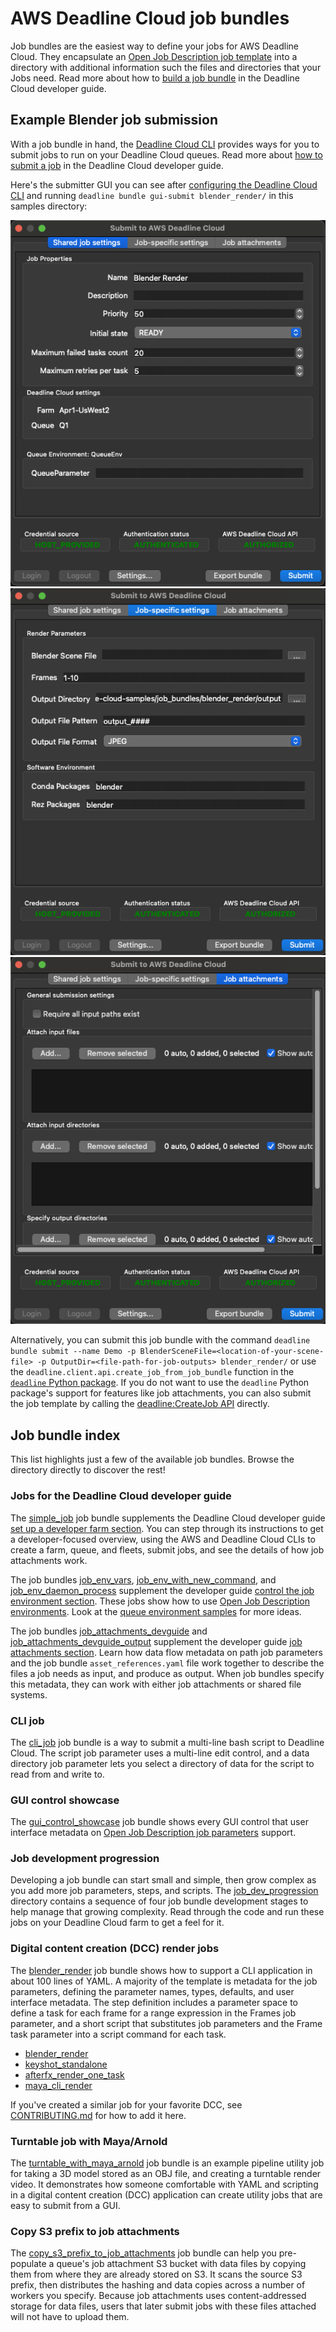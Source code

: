 # AWS Deadline Cloud job bundles

Job bundles are the easiest way to define your jobs for AWS Deadline Cloud. They encapsulate
an [Open Job Description job template](https://github.com/OpenJobDescription/openjd-specifications/wiki) into a directory
with additional information such the files and directories that your Jobs need. Read more about
how to [build a job bundle](https://docs.aws.amazon.com/deadline-cloud/latest/developerguide/build-job-bundle.html)
in the Deadline Cloud developer guide.

## Example Blender job submission

With a job bundle in hand, the [Deadline Cloud CLI](https://github.com/aws-deadline/deadline-cloud) provides ways for you
to submit jobs to run on your Deadline Cloud queues. Read more about
[how to submit a job](https://docs.aws.amazon.com/deadline-cloud/latest/developerguide/submit-jobs-how.html)
in the Deadline Cloud developer guide.

Here's the submitter GUI you can see after [configuring the Deadline Cloud CLI](https://github.com/aws-deadline/deadline-cloud/blob/mainline/README.md#configuration)
and running `deadline bundle gui-submit blender_render/` in this samples directory:

![UI Shared Settings](../.images/blender_submit_shared_settings.png) ![UI Job Settings](../.images/blender_submit_job_settings.png) ![UI Job Attachments](../.images/blender_submit_job_attachments.png)

Alternatively, you can submit this job bundle with the command
`deadline bundle submit --name Demo -p BlenderSceneFile=<location-of-your-scene-file> -p OutputDir=<file-path-for-job-outputs> blender_render/`
or use the `deadline.client.api.create_job_from_job_bundle` function in the [`deadline` Python package](https://github.com/aws-deadline/deadline-cloud).
If you do not want to use the `deadline` Python package's support for features like job attachments, you can also submit the job template by calling the
[deadline:CreateJob API](https://docs.aws.amazon.com/deadline-cloud/latest/APIReference/API_CreateJob.html) directly.

## Job bundle index

This list highlights just a few of the available job bundles. Browse the directory directly to discover the rest!

### Jobs for the Deadline Cloud developer guide

The [simple_job](simple_job/template.yaml) job bundle supplements the Deadline Cloud developer guide
[set up a developer farm section](https://docs.aws.amazon.com/deadline-cloud/latest/developerguide/getting-started-dev.html).
You can step through its instructions to get a developer-focused overview, using the AWS and Deadline Cloud CLIs to create a farm, queue,
and fleets, submit jobs, and see the details of how job attachments work.

The job bundles [job_env_vars](job_env_vars/template.yaml), [job_env_with_new_command](job_env_with_new_command/template.yaml), and
[job_env_daemon_process](job_env_daemon_process/template.yaml) supplement the developer guide
[control the job environment section](https://docs.aws.amazon.com/deadline-cloud/latest/developerguide/control-the-job-environment.html).
These jobs show how to use [Open Job Description environments](https://github.com/OpenJobDescription/openjd-specifications/wiki/2023-09-Template-Schemas#4-environment).
Look at the [queue environment samples](../queue_environments) for more ideas.

The job bundles [job_attachments_devguide](job_attachments_devguide) and [job_attachments_devguide_output](job_attachments_devguide_output)
supplement the developer guide [job attachments section](https://docs.aws.amazon.com/deadline-cloud/latest/developerguide/build-job-attachments.html).
Learn how data flow metadata on path job parameters and the job bundle `asset_references.yaml` file work together to describe the files
a job needs as input, and produce as output. When job bundles specify this metadata, they can work with either job attachments or shared file systems.

### CLI job

The [cli_job](cli_job/template.yaml) job bundle is a way to submit a multi-line bash script to Deadline Cloud. The script job parameter uses a multi-line
edit control, and a data directory job parameter lets you select a directory of data for the script to read from and write to.

### GUI control showcase

The [gui_control_showcase](gui_control_showcase/template.yaml) job bundle shows every GUI control that user interface metadata
on [Open Job Description job parameters](https://github.com/OpenJobDescription/openjd-specifications/wiki/2023-09-Template-Schemas#2-jobparameterdefinition)
support.

### Job development progression

Developing a job bundle can start small and simple, then grow complex as you add more job parameters, steps, and scripts.
The [job_dev_progression](job_dev_progression) directory contains a sequence of four job bundle development stages to help
manage that growing complexity. Read through the code and run these jobs on your Deadline Cloud farm to get a feel for it.

### Digital content creation (DCC) render jobs

The [blender_render](blender_render/template.yaml) job bundle shows how to support a CLI application in about 100 lines of YAML. A majority of
the template is metadata for the job parameters, defining the parameter names, types, defaults, and user interface metadata.
The step definition includes a parameter space to define a task for each frame for a range expression in the Frames job parameter,
and a short script that substitutes job parameters and the Frame task parameter into a script command for each task.

* [blender_render](blender_render/template.yaml)
* [keyshot_standalone](keyshot_standalone)
* [afterfx_render_one_task](afterfx_render_one_task)
* [maya_cli_render](maya_cli_render)

If you've created a similar job for your favorite DCC, see [CONTRIBUTING.md](../CONTRIBUTING.md) for how to add it here.

### Turntable job with Maya/Arnold

The [turntable_with_maya_arnold](turntable_with_maya_arnold) job bundle is an example pipeline utility job for taking a 3D model
stored as an OBJ file, and creating a turntable render video. It demonstrates how someone comfortable with YAML
and scripting in a digital content creation (DCC) application can create utility jobs that are easy to submit from a GUI.

### Copy S3 prefix to job attachments

The [copy_s3_prefix_to_job_attachments](copy_s3_prefix_to_job_attachments) job bundle can help you pre-populate a queue's
job attachment S3 bucket with data files by copying them from where they are already stored on S3. It scans the source
S3 prefix, then distributes the hashing and data copies across a number of workers you specify. Because job attachments
uses content-addressed storage for data files, users that later submit jobs with these files attached will not have to
upload them.
